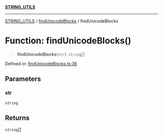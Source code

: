 [**STRING_UTILS**](../../README.md)

***

[STRING_UTILS](../../README.md) / [findUnicodeBlocks](../README.md) / findUnicodeBlocks

# Function: findUnicodeBlocks()

> **findUnicodeBlocks**(`str`): `string`[]

Defined in: [findUnicodeBlocks.ts:36](https://github.com/dailker/everyutil/blob/db1e809d4c097dd2ba5f952e07c115f09a518c6c/src/string/findUnicodeBlocks.ts#L36)

## Parameters

### str

`string`

## Returns

`string`[]
